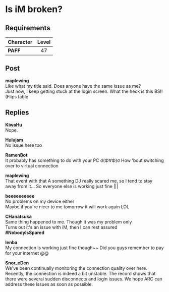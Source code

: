 # Is iM broken?
## Requirements
|Character|Level|
|---------|:---:|
|**PAFF** | 47  |

## Post
**maplewing**<br>
Like what my title said. Does anyone have the same issue as me?<br>
Just now, I keep getting stuck at the login screen. What the heck is this BS!! (Flips table
## Replies
**KiwaHu**<br>
Nope.

**Hulujam**<br>
No issue here too

**RamenBot**<br>
It probably has something to do with your PC σ(Φ∀Φ)σ How 'bout switching over to virtual connection

**maplewing**<br>
That event with that A something DJ really scared me, so I tend to stay away from it... So everyone else is working just fine |||

**beeeeeeeeee**<br>
No problems on my device either<br>
Maybe if you're nicer to me tomorrow it will work again LOL

**CHanatsuka**<br>
Same thing happened to me. Though it was my problem only<br>
Turns out it's an issue with iM, then I can rest assured<br>
**\#NobodyIsSpared**

**lenba**<br>
My connection is working just fine though~~ Did you guys remember to pay for your internet @@

**Snor_eDen**<br>
We've been continually monitoring the connection quality over here. Recently, the connection is indeed a bit unstable. The record shows that there were several sudden disconnects and login issues. We hope ARC can address these issues as soon as possible.

